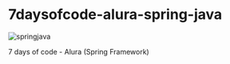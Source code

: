 # 7daysofcode-alura-spring-java
![springjava](https://user-images.githubusercontent.com/104053775/206071014-f6c1c36c-0cf6-47dd-8d99-0b7edc251e03.png)

7 days of code - Alura (Spring Framework)

